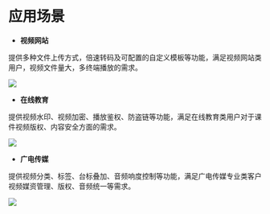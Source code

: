 # 应用场景

-   **视频网站**

提供多种文件上传方式，倍速转码及可配置的自定义模板等功能，满足视频网站类用户，视频文件量大，多终端播放的需求。

![](https://github.com/jdcloudcom/cn/blob/cn-Video-on-Demand/image/Video-on-Demand/%E5%BA%94%E7%94%A8%E5%9C%BA%E6%99%AF-%E8%A7%86%E9%A2%91%E7%BD%91%E7%AB%99.png)

-   **在线教育**

提供视频水印、视频加密、播放鉴权、防盗链等功能，满足在线教育类用户对于课件视频版权、内容安全方面的需求。

![](https://github.com/jdcloudcom/cn/blob/cn-Video-on-Demand/image/Video-on-Demand/%E5%BA%94%E7%94%A8%E5%9C%BA%E6%99%AF-%E5%9C%A8%E7%BA%BF%E6%95%99%E8%82%B2.png)

-   **广电传媒**

提供视频分类、标签、台标叠加、音频响度控制等功能，满足广电传媒专业类客户视频媒资管理、版权、音频统一等需求。

![](https://github.com/jdcloudcom/cn/blob/cn-Video-on-Demand/image/Video-on-Demand/%E5%BA%94%E7%94%A8%E5%9C%BA%E6%99%AF-%E5%B9%BF%E7%94%B5%E4%BC%A0%E5%AA%92.png)


